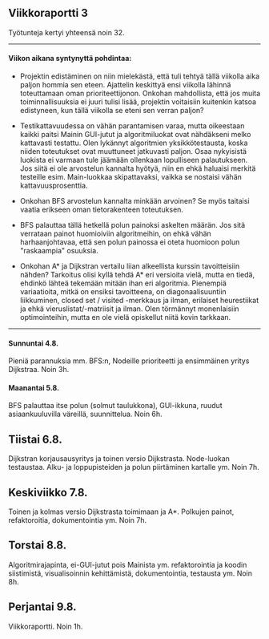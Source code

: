 ## Viikkoraportti 3

Työtunteja kertyi yhteensä noin 32.

---

#### Viikon aikana syntynyttä pohdintaa:

* Projektin edistäminen on niin mielekästä, että tuli tehtyä tällä viikolla aika paljon hommia sen eteen. Ajattelin keskittyä ensi viikolla lähinnä toteuttamaan oman prioriteettijonon. Onkohan mahdollista, että jos muita toiminnallisuuksia ei juuri tulisi lisää, projektin voitaisiin kuitenkin katsoa edistyneen, kun tällä viikolla se eteni sen verran paljon?

* Testikattavuudessa on vähän parantamisen varaa, mutta oikeestaan kaikki paitsi Mainin GUI-jutut ja algoritmiluokat ovat nähdäkseni melko kattavasti testattu. Olen lykännyt algoritmien yksikkötestausta, koska niiden toteutukset ovat muuttuneet jatkuvasti paljon. Osaa nykyisistä luokista ei varmaan tule jäämään ollenkaan lopulliseen palautukseen. Jos siitä ei ole arvostelun kannalta hyötyä, niin en ehkä haluaisi merkitä testeille esim. Main-luokkaa skipattavaksi, vaikka se nostaisi vähän kattavuusprosenttia.

* Onkohan BFS arvostelun kannalta minkään arvoinen? Se myös taitaisi vaatia erikseen oman tietorakenteen toteutuksen.

* BFS palauttaa tällä hetkellä polun painoksi askelten määrän. Jos sitä verrataan painot huomioiviin algoritmeihin, on ehkä vähän harhaanjohtavaa, että sen polun painossa ei oteta huomioon polun "raskaampia" osuuksia.

* Onkohan A* ja Dijkstran vertailu liian alkeellista kurssin tavoitteisiin nähden? Tarkoitus olisi kyllä tehdä A* eri versioita vielä, mutta en tiedä, ehdinkö lähteä tekemään mitään ihan eri algoritmia. Pienempiä variaatioita, mitkä on ensiksi tavoitteena, on diagonaalisuuntiin liikkuminen, closed set / visited -merkkaus ja ilman, erilaiset heurestiikat ja ehkä vieruslistat/-matriisit ja ilman. Olen törmännyt monenlaisiin optimointeihin, mutta en ole vielä opiskellut niitä kovin tarkkaan.


---

#### Sunnuntai 4.8.

Pieniä parannuksia mm. BFS:n, Nodeille prioriteetti ja ensimmäinen yritys Dijkstraa. Noin 3h.

#### Maanantai 5.8.

BFS palauttaa itse polun (solmut taulukkona), GUI-ikkuna, ruudut asiaankuuluvilla väreillä, suunnittelua. Noin 6h.

## Tiistai 6.8.

Dijkstran korjausausyritys ja toinen versio Dijkstrasta. Node-luokan testaustaa. Alku- ja loppupisteiden ja polun piirtäminen kartalle ym. Noin 7h.

## Keskiviikko 7.8.

Toinen ja kolmas versio Dijkstrasta toimimaan ja A*. Polkujen painot, refaktoroitia, dokumentointia ym. Noin 7h.

## Torstai 8.8.

Algoritmirajapinta, ei-GUI-jutut pois Mainista ym. refaktorointia ja koodin siistimistä, visualisoinnin kehittämistä, dokumentointia, testausta ym. Noin 8h.

## Perjantai 9.8.

Viikkoraportti. Noin 1h.


